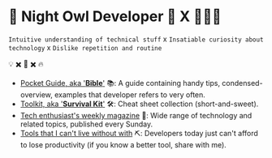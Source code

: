 # 🌃 Night Owl Developer 🦉 X 👨🏼‍💻

`Intuitive understanding of technical stuff` x `Insatiable curiosity about technology` x `Dislike repetition and routine`

💡 ✖️ 🧐 ✖️ 🔥

- [Pocket Guide, aka '**Bible**'](pocket-guide/README.md) 📚: A guide containing handy tips, condensed-overview, examples that developer refers to very often.
- [Toolkit, aka '**Survival Kit**'](toolkit/README.md) 🛠️: Cheat sheet collection (short-and-sweet).
- [Tech enthusiast's weekly magazine](https://github.com/junyeonglee/weekly-magazine) 📰: Wide range of technology and related topics, published every Sunday.
- [Tools that I can't live without with](current-tools.md) ⛏️: Developers today just can't afford to lose productivity (if you know a better tool, share with me).
